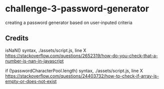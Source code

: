 # challenge-3-password-generator
creating a password generator based on user-inputed criteria

## Credits

isNaN() syntax, ./assets/script.js, line X
https://stackoverflow.com/questions/2652319/how-do-you-check-that-a-number-is-nan-in-javascript

if (!passwordCharacterPool.length) syntax, ./assets/script.js, line X
https://stackoverflow.com/questions/24403732/how-to-check-if-array-is-empty-or-does-not-exist